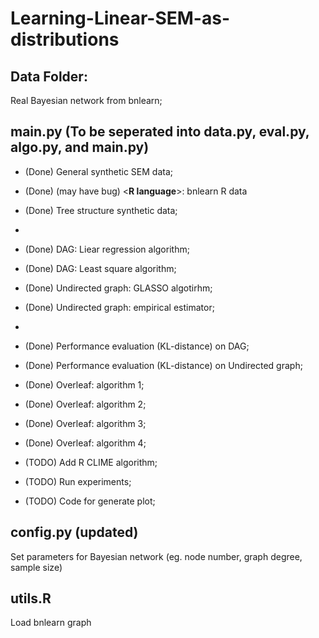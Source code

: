 # Learning-Linear-SEM-as-distributions

## Data Folder:
Real Bayesian network from bnlearn;

## main.py (To be seperated into data.py, eval.py, algo.py, and main.py)
- (Done) General synthetic SEM data;
- (Done) (may have bug) <**R language**>: bnlearn R data
- (Done) Tree structure synthetic data;
- 
- (Done) DAG: Liear regression algorithm;
- (Done) DAG: Least square algorithm;
- (Done) Undirected graph: GLASSO algotirhm;
- (Done) Undirected graph: empirical estimator;
- 
- (Done) Performance evaluation (KL-distance) on DAG;
- (Done) Performance evaluation (KL-distance) on Undirected graph;

- (Done) Overleaf: algorithm 1;
- (Done) Overleaf: algorithm 2;
- (Done) Overleaf: algorithm 3;
- (Done) Overleaf: algorithm 4;
- (TODO) Add R CLIME algorithm;
- (TODO) Run experiments;
- (TODO) Code for generate plot;


## config.py (updated)
Set parameters for Bayesian network (eg. node number, graph degree, sample size)

## utils.R
Load bnlearn graph
